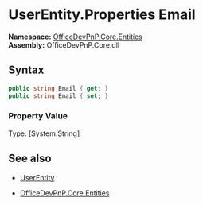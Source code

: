 # UserEntity.Properties Email
**Namespace:** [OfficeDevPnP.Core.Entities](OfficeDevPnP.Core.Entities.md)  
**Assembly:** OfficeDevPnP.Core.dll  
## Syntax
```C#
public string Email { get; }
public string Email { set; }
```

### Property Value
Type: [System.String] 

## See also
- [UserEntity](UserEntity.md) 

- [OfficeDevPnP.Core.Entities](OfficeDevPnP.Core.Entities.md)
